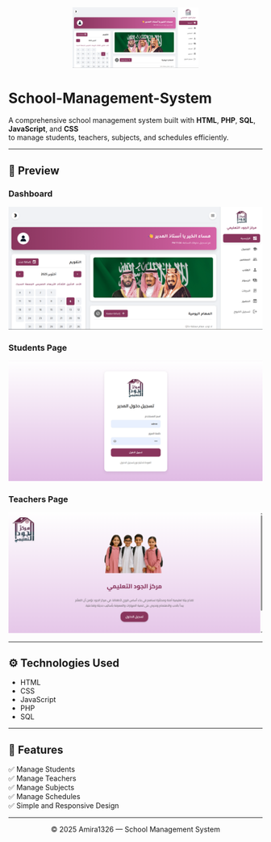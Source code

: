 <p align="center">
  <img src="https://github.com/Amira1326/School-Management-System/blob/main/image.png" width="250" />
</p>

#  School-Management-System

A comprehensive school management system built with **HTML**, **PHP**, **SQL**, **JavaScript**, and **CSS**  
to manage students, teachers, subjects, and schedules efficiently.

---

## 📸 Preview

### Dashboard
![Dashboard](https://github.com/Amira1326/School-Management-System/blob/main/image.png)

### Students Page
![Students](https://github.com/Amira1326/School-Management-System/blob/main/image%20(1).png)

### Teachers Page
![Teachers](https://github.com/Amira1326/School-Management-System/blob/main/image%20(2).png)

---

## ⚙️ Technologies Used
- HTML  
- CSS  
- JavaScript  
- PHP  
- SQL  

---

## 🧩 Features
✅ Manage Students  
✅ Manage Teachers  
✅ Manage Subjects  
✅ Manage Schedules  
✅ Simple and Responsive Design  

---

<p align="center">
  © 2025 Amira1326 — School Management System
</p>
